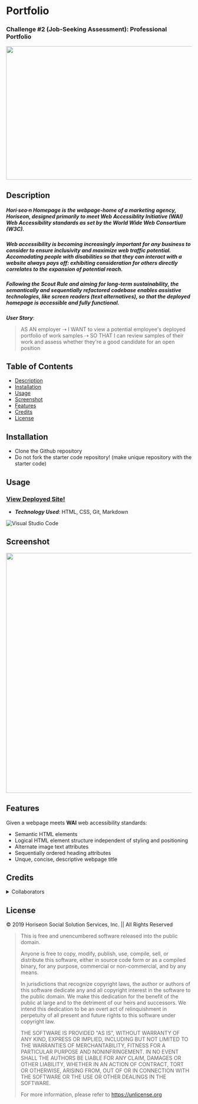 # Portfolio
### Challenge #2 (Job-Seeking Assessment): Professional Portfolio

<p align="center">
  <img
    width="543"
    height="362"
    src= "/assets/images/digital-marketing-meeting.jpg">
    </p>

## Description

##### **Hori∙seo∙n Homepage** is the webpage-home of a marketing agency, ***Horiseon***, designed primarily to meet Web Accessiblity Initiative (WAI) Web Accessibility standards as set by the World Wide Web Consortium (W3C).

##### Web accessibility is becoming increasingly important for any business to consider to ensure inclusivity and maximize web traffic potential. Accomodating people with disabilities so that they can interact with a website always pays off: exhibiting consideration for others directly correlates to the expansion of potential reach.

##### Following the Scout Rule and aiming for long-term sustainability, the semantically and sequentially refactored codebase enables assistive technologies, like screen readers (text alternatives), so that the deployed homepage is accessible and fully functional.

***User Story***:

> AS AN employer ⇢ I WANT to view a potential employee's deployed portfolio of work samples ⇢ SO THAT I can review samples of their work and assess whether they're a good candidate for an open position

## Table of Contents

- [Description](#description)
- [Installation](#installation)
- [Usage](#usage)
- [Screenshot](#screenshot)
- [Features](#features)
- [Credits](#credits)
- [License](#license)

## Installation

- Clone the Github repository
- Do not fork the starter code repository! (make unique repository with the starter code)

## Usage

### [View Deployed Site!](https://tinasieben.github.io/horiseon-homepage/)

- ***Technology Used***: HTML, CSS, Git, Markdown

![Visual Studio Code](https://img.shields.io/badge/Visual%20Studio%20Code-0078d7.svg?style=for-the-badge&logo=visual-studio-code&logoColor=white)

## Screenshot

<p align="center">
  <img
    width="597.75"
    height="651"
    src= "assets/screenshot.png">
    </p>

## Features

Given a webpage meets **WAI** web accessibility standards:

- Semantic HTML elements
- Logical HTML element structure independent of styling and positioning
- Alternate image text attributes
- Sequentially ordered heading attributes
- Unque, concise, descriptive webpage title

## Credits

<details>
<summary>
Collaborators
</summary>

- [Christina Sieben](https://github.com/tinasieben)
- [Horiseon Social Solution Services, Inc. - UC Berkeley Coding Bootcamp](https://github.com/coding-boot-camp)

</details>

## License

&copy; 2019 Horiseon Social Solution Services, Inc. || All Rights Reserved

> This is free and unencumbered software released into the public domain.
>
> Anyone is free to copy, modify, publish, use, compile, sell, or
distribute this software, either in source code form or as a compiled
binary, for any purpose, commercial or non-commercial, and by any
means.
>
>In jurisdictions that recognize copyright laws, the author or authors
of this software dedicate any and all copyright interest in the
software to the public domain. We make this dedication for the benefit
of the public at large and to the detriment of our heirs and
successors. We intend this dedication to be an overt act of
relinquishment in perpetuity of all present and future rights to this
software under copyright law.
>
>THE SOFTWARE IS PROVIDED "AS IS", WITHOUT WARRANTY OF ANY KIND,
EXPRESS OR IMPLIED, INCLUDING BUT NOT LIMITED TO THE WARRANTIES OF
MERCHANTABILITY, FITNESS FOR A PARTICULAR PURPOSE AND NONINFRINGEMENT.
IN NO EVENT SHALL THE AUTHORS BE LIABLE FOR ANY CLAIM, DAMAGES OR
OTHER LIABILITY, WHETHER IN AN ACTION OF CONTRACT, TORT OR OTHERWISE,
ARISING FROM, OUT OF OR IN CONNECTION WITH THE SOFTWARE OR THE USE OR
OTHER DEALINGS IN THE SOFTWARE.
>
>For more information, please refer to <https://unlicense.org>
